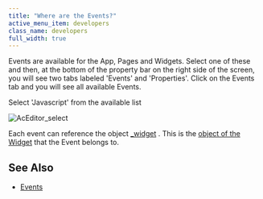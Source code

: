 ```yaml
---
title: "Where are the Events?"
active_menu_item: developers
class_name: developers
full_width: true
---
```



Events are available for the App, Pages and Widgets. Select one of these and then, at the bottom of the property bar on the right side of the screen, you will see two tabs labeled 'Events' and 'Properties'. Click on the Events tab and you will see all available Events.

Select 'Javascript' from the available list

![AcEditor\_select](/img/docs/aceditor_select.png)

Each event can reference the object [\_widget](../../../client-api/objects-titbits/ref-widget) . This is the [object of the Widget](../important-details/the-widget-object) that the Event belongs to.

## See Also

 - [Events](../../../../product-guide/widget-properties-events/events/)

